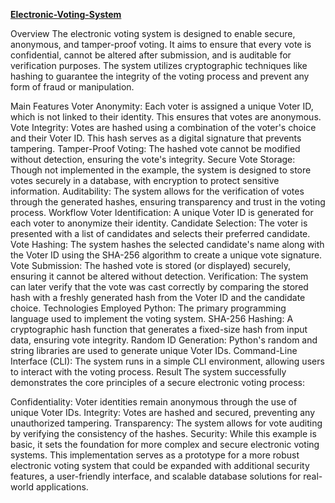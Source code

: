 **<a href="https://colab.research.google.com/drive/1pKcBc_GlfLG1gqUCdZlroAkQX1xxL2Gk" target="_blank">Electronic-Voting-System</a>**

Overview
The electronic voting system is designed to enable secure, anonymous, and tamper-proof voting. It aims to ensure that every vote is confidential, cannot be altered after submission, and is auditable for verification purposes. The system utilizes cryptographic techniques like hashing to guarantee the integrity of the voting process and prevent any form of fraud or manipulation.

Main Features
Voter Anonymity: Each voter is assigned a unique Voter ID, which is not linked to their identity. This ensures that votes are anonymous.
Vote Integrity: Votes are hashed using a combination of the voter's choice and their Voter ID. This hash serves as a digital signature that prevents tampering.
Tamper-Proof Voting: The hashed vote cannot be modified without detection, ensuring the vote's integrity.
Secure Vote Storage: Though not implemented in the example, the system is designed to store votes securely in a database, with encryption to protect sensitive information.
Auditability: The system allows for the verification of votes through the generated hashes, ensuring transparency and trust in the voting process.
Workflow
Voter Identification:
A unique Voter ID is generated for each voter to anonymize their identity.
Candidate Selection:
The voter is presented with a list of candidates and selects their preferred candidate.
Vote Hashing:
The system hashes the selected candidate's name along with the Voter ID using the SHA-256 algorithm to create a unique vote signature.
Vote Submission:
The hashed vote is stored (or displayed) securely, ensuring it cannot be altered without detection.
Verification:
The system can later verify that the vote was cast correctly by comparing the stored hash with a freshly generated hash from the Voter ID and the candidate choice.
Technologies Employed
Python: The primary programming language used to implement the voting system.
SHA-256 Hashing: A cryptographic hash function that generates a fixed-size hash from input data, ensuring vote integrity.
Random ID Generation: Python's random and string libraries are used to generate unique Voter IDs.
Command-Line Interface (CLI): The system runs in a simple CLI environment, allowing users to interact with the voting process.
Result
The system successfully demonstrates the core principles of a secure electronic voting process:

Confidentiality: Voter identities remain anonymous through the use of unique Voter IDs.
Integrity: Votes are hashed and secured, preventing any unauthorized tampering.
Transparency: The system allows for vote auditing by verifying the consistency of the hashes.
Security: While this example is basic, it sets the foundation for more complex and secure electronic voting systems.
This implementation serves as a prototype for a more robust electronic voting system that could be expanded with additional security features, a user-friendly interface, and scalable database solutions for real-world applications.






